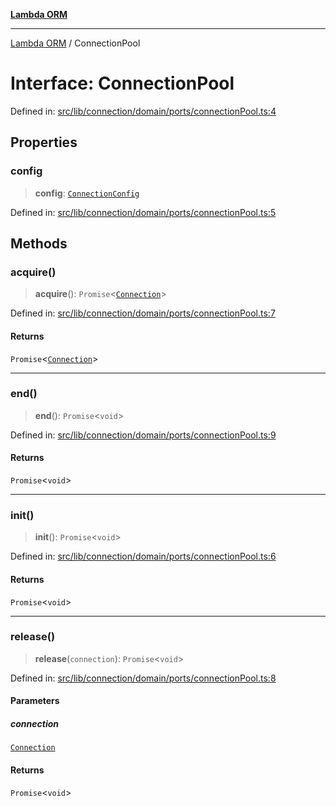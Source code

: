 [**Lambda ORM**](../README.md)

***

[Lambda ORM](../README.md) / ConnectionPool

# Interface: ConnectionPool

Defined in: [src/lib/connection/domain/ports/connectionPool.ts:4](https://github.com/lambda-orm/lambdaorm/blob/0c7200c61eb042585cd3ed78e0f69b7956734d6b/src/lib/connection/domain/ports/connectionPool.ts#L4)

## Properties

### config

> **config**: [`ConnectionConfig`](ConnectionConfig.md)

Defined in: [src/lib/connection/domain/ports/connectionPool.ts:5](https://github.com/lambda-orm/lambdaorm/blob/0c7200c61eb042585cd3ed78e0f69b7956734d6b/src/lib/connection/domain/ports/connectionPool.ts#L5)

## Methods

### acquire()

> **acquire**(): `Promise`\<[`Connection`](Connection.md)\>

Defined in: [src/lib/connection/domain/ports/connectionPool.ts:7](https://github.com/lambda-orm/lambdaorm/blob/0c7200c61eb042585cd3ed78e0f69b7956734d6b/src/lib/connection/domain/ports/connectionPool.ts#L7)

#### Returns

`Promise`\<[`Connection`](Connection.md)\>

***

### end()

> **end**(): `Promise`\<`void`\>

Defined in: [src/lib/connection/domain/ports/connectionPool.ts:9](https://github.com/lambda-orm/lambdaorm/blob/0c7200c61eb042585cd3ed78e0f69b7956734d6b/src/lib/connection/domain/ports/connectionPool.ts#L9)

#### Returns

`Promise`\<`void`\>

***

### init()

> **init**(): `Promise`\<`void`\>

Defined in: [src/lib/connection/domain/ports/connectionPool.ts:6](https://github.com/lambda-orm/lambdaorm/blob/0c7200c61eb042585cd3ed78e0f69b7956734d6b/src/lib/connection/domain/ports/connectionPool.ts#L6)

#### Returns

`Promise`\<`void`\>

***

### release()

> **release**(`connection`): `Promise`\<`void`\>

Defined in: [src/lib/connection/domain/ports/connectionPool.ts:8](https://github.com/lambda-orm/lambdaorm/blob/0c7200c61eb042585cd3ed78e0f69b7956734d6b/src/lib/connection/domain/ports/connectionPool.ts#L8)

#### Parameters

##### connection

[`Connection`](Connection.md)

#### Returns

`Promise`\<`void`\>
